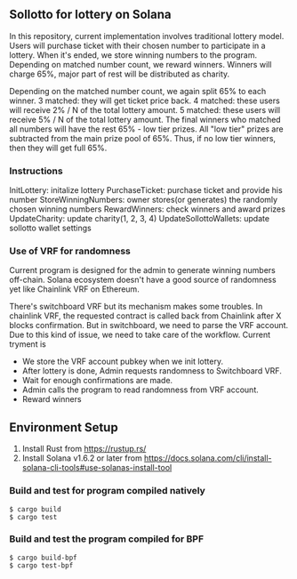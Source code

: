 ## Sollotto for lottery on Solana

In this repository, current implementation involves traditional lottery model.
Users will purchase ticket with their chosen number to participate in a lottery.
When it's ended, we store winning numbers to the program.
Depending on matched number count, we reward winners.
Winners will charge 65%, major part of rest will be distributed as charity.

Depending on the matched number count, we again split 65% to each winner.
3 matched: they will get ticket price back.
4 matched: these users will receive 2% / N of the total lottery amount.
5 matched: these users will receive 5% / N of the total lottery amount.
The final winners who matched all numbers will have the rest 65% - low tier prizes.
All "low tier" prizes are subtracted from the main prize pool of 65%. Thus, if no low tier winners, then they will get full 65%.

### Instructions

InitLottery: initalize lottery
PurchaseTicket: purchase ticket and provide his number
StoreWinningNumbers: owner stores(or generates) the randomly chosen winning numbers
RewardWinners: check winners and award prizes
UpdateCharity: update charity(1, 2, 3, 4)
UpdateSollottoWallets: update sollotto wallet settings

### Use of VRF for randomness

Current program is designed for the admin to generate winning numbers off-chain.
Solana ecosystem doesn't have a good source of randomness yet like Chainlink VRF on Ethereum.

There's switchboard VRF but its mechanism makes some troubles.
In chainlink VRF, the requested contract is called back from Chainlink after X blocks confirmation. But in switchboard, we need to parse the VRF account.
Due to this kind of issue, we need to take care of the workflow.
Current tryment is

- We store the VRF account pubkey when we init lottery.
- After lottery is done, Admin requests randomness to Switchboard VRF.
- Wait for enough confirmations are made.
- Admin calls the program to read randomness from VRF account.
- Reward winners

## Environment Setup

1. Install Rust from https://rustup.rs/
2. Install Solana v1.6.2 or later from https://docs.solana.com/cli/install-solana-cli-tools#use-solanas-install-tool

### Build and test for program compiled natively

```
$ cargo build
$ cargo test
```

### Build and test the program compiled for BPF

```
$ cargo build-bpf
$ cargo test-bpf
```
